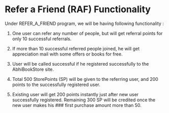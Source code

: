 # Refer a Friend (RAF) Functionality

Under REFER_A_FRIEND program, we will be having following functionality :

1. One user can refer any number of people, but will get referral points for only 10 successful referrals.

2. If more than 10 successful referred people joined, he will get appreciation mail with some offers 
   or books for free.

3. User will be called successful if he registered successfully to the AbhiBookStore site.

4. Total 500 StorePoints (SP) will be given to the referring user, and 200 points to the successfully 
   registered user.
   
5. Existing user will get 200 points instantly just after new user successfully registered. Remaining 300
   SP will be credited once the new user makes his ### first purchase amount more than 50.